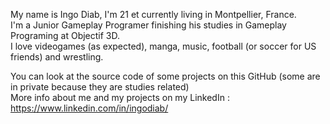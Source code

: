 My name is Ingo Diab, I'm 21 et currently living in Montpellier, France.  <br />
I'm a Junior Gameplay Programer finishing his studies in Gameplay Programing at Objectif 3D. <br />
I love videogames (as expected), manga, music, football (or soccer for US friends) and wrestling. <br />

You can look at the source code of some projects on this GitHub (some are in private because they are studies related) <br />
More info about me and my projects on my LinkedIn : https://www.linkedin.com/in/ingodiab/
<!---
IngoDiab/IngoDiab is a ✨ special ✨ repository because its `README.md` (this file) appears on your GitHub profile.
You can click the Preview link to take a look at your changes.
--->
